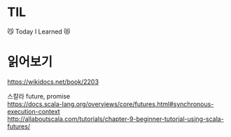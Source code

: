 # TIL
😼 Today I Learned 😻

# 읽어보기
https://wikidocs.net/book/2203

스칼라 future, promise  
https://docs.scala-lang.org/overviews/core/futures.html#synchronous-execution-context  
http://allaboutscala.com/tutorials/chapter-9-beginner-tutorial-using-scala-futures/
